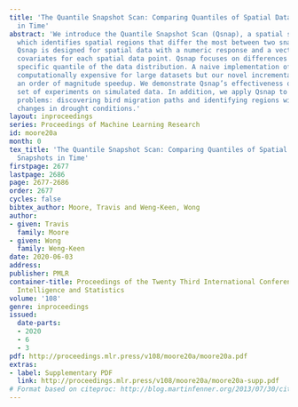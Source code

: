 ```yaml
---
title: 'The Quantile Snapshot Scan: Comparing Quantiles of Spatial Data from Two Snapshots
  in Time'
abstract: 'We introduce the Quantile Snapshot Scan (Qsnap), a spatial scan algorithm
  which identifies spatial regions that differ the most between two snapshots in time.
  Qsnap is designed for spatial data with a numeric response and a vector of associated
  covariates for each spatial data point. Qsnap focuses on differences involving a
  specific quantile of the data distribution. A naive implementation of Qsnap is too
  computationally expensive for large datasets but our novel incremental update provides
  an order of magnitude speedup. We demonstrate Qsnap’s effectiveness over an extensive
  set of experiments on simulated data. In addition, we apply Qsnap to two real-world
  problems: discovering bird migration paths and identifying regions with dramatic
  changes in drought conditions.'
layout: inproceedings
series: Proceedings of Machine Learning Research
id: moore20a
month: 0
tex_title: 'The Quantile Snapshot Scan: Comparing Quantiles of Spatial Data from Two
  Snapshots in Time'
firstpage: 2677
lastpage: 2686
page: 2677-2686
order: 2677
cycles: false
bibtex_author: Moore, Travis and Weng-Keen, Wong
author:
- given: Travis
  family: Moore
- given: Wong
  family: Weng-Keen
date: 2020-06-03
address: 
publisher: PMLR
container-title: Proceedings of the Twenty Third International Conference on Artificial
  Intelligence and Statistics
volume: '108'
genre: inproceedings
issued:
  date-parts:
  - 2020
  - 6
  - 3
pdf: http://proceedings.mlr.press/v108/moore20a/moore20a.pdf
extras:
- label: Supplementary PDF
  link: http://proceedings.mlr.press/v108/moore20a/moore20a-supp.pdf
# Format based on citeproc: http://blog.martinfenner.org/2013/07/30/citeproc-yaml-for-bibliographies/
---
```

